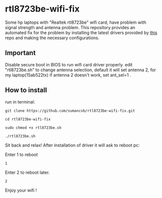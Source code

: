 # rtl8723be-wifi-fix

Some hp laptops with "Realtek rtl8723be" wifi card, have problem with signal strength and antenna problem.
This repository provides an automated fix for the problem by installing the latest drivers provided by [this](https://github.com/lwfinger/rtlwifi_new) repo and making the necessary configurations.

## Important 
Disable secure boot in BIOS to run wifi card driver properly.
edit "rtl8723be.sh" to change antenna selection, default it will set antenna 2, for my laptop(15ab522tx)
if antenna 2 doesn't work, set ant_sel=1 .

## How to install
run in terminal:


    git clone https://github.com/sumancvb/rtl8723be-wifi-fix.git
    
    cd rtl8723be-wifi-fix
    
    sudo chmod +x rtl8723be.sh
    
    ./rtl8723be.sh
    
    
Sit back and relax! After installation of driver it will ask to reboot pc:

Enter 1 to reboot

    1

Enter 2 to reboot later.

    2

Enjoy your wifi !
